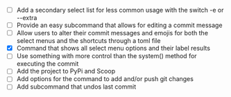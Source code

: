 - [ ] Add a secondary select list for less common usage with the switch -e or --extra  
- [ ] Provide an easy subcommand that allows for editing a commit message  
- [ ] Allow users to alter their commit messages and emojis for both the select menus and the shortcuts through a toml file  
- [x] Command that shows all select menu options and their label results 
- [ ] Use something with more control than the system() method for executing the commit
- [ ] Add the project to PyPi and Scoop
- [ ] Add options for the command to add and/or push git changes
- [ ] Add subcommand that undos last commit
